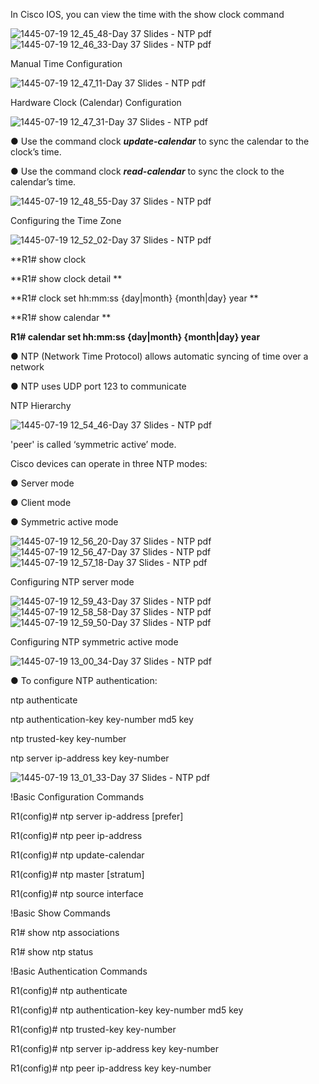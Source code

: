 In Cisco IOS, you can view the time with the show clock command

![1445-07-19 12_45_48-Day 37 Slides - NTP pdf](https://github.com/0xVoLk/CCNA-Note/assets/100092212/20035913-a9c7-4875-9ee5-2c72ac07fc9a)
![1445-07-19 12_46_33-Day 37 Slides - NTP pdf](https://github.com/0xVoLk/CCNA-Note/assets/100092212/e8567b46-f10c-44a5-a07d-100cda91c971)


Manual Time Configuration

![1445-07-19 12_47_11-Day 37 Slides - NTP pdf](https://github.com/0xVoLk/CCNA-Note/assets/100092212/ed251414-b774-4834-a317-3dbeac94b6d3)


Hardware Clock (Calendar) Configuration

![1445-07-19 12_47_31-Day 37 Slides - NTP pdf](https://github.com/0xVoLk/CCNA-Note/assets/100092212/fc6aba21-673e-45e8-a754-3f5708ffaa89)


● Use the command clock ***update-calendar*** to sync the calendar to the clock’s time. 

● Use the command clock ***read-calendar*** to sync the clock to the calendar’s time.

![1445-07-19 12_48_55-Day 37 Slides - NTP pdf](https://github.com/0xVoLk/CCNA-Note/assets/100092212/66e28592-4f00-420e-a8eb-872a9996b9b3)


Configuring the Time Zone

![1445-07-19 12_52_02-Day 37 Slides - NTP pdf](https://github.com/0xVoLk/CCNA-Note/assets/100092212/03c77fdc-c2a5-40cb-9afa-e82e0cfd6323)



**R1# show clock 

**R1# show clock detail **

**R1# clock set hh:mm:ss {day|month} {month|day} year **

**R1# show calendar **

**R1# calendar set hh:mm:ss {day|month} {month|day} year**


● NTP (Network Time Protocol) allows automatic syncing of time over a network

● NTP uses UDP port 123 to communicate

NTP Hierarchy

![1445-07-19 12_54_46-Day 37 Slides - NTP pdf](https://github.com/0xVoLk/CCNA-Note/assets/100092212/387f0924-926c-4166-9410-cf864eb22f8f)



'peer' is called ‘symmetric active’ mode. 

Cisco devices can operate in three NTP modes: 

● Server mode 

● Client mode 

● Symmetric active mode

![1445-07-19 12_56_20-Day 37 Slides - NTP pdf](https://github.com/0xVoLk/CCNA-Note/assets/100092212/ec9edc67-614a-43f4-b660-95c51ca54567)
![1445-07-19 12_56_47-Day 37 Slides - NTP pdf](https://github.com/0xVoLk/CCNA-Note/assets/100092212/b8af3276-092a-4808-bee2-3ad8c9c01cf2)
![1445-07-19 12_57_18-Day 37 Slides - NTP pdf](https://github.com/0xVoLk/CCNA-Note/assets/100092212/7fc67008-6b4f-435f-b596-bc0963e3b091)


Configuring NTP server mode

![1445-07-19 12_59_43-Day 37 Slides - NTP pdf](https://github.com/0xVoLk/CCNA-Note/assets/100092212/dfaeab5f-3273-4dff-ba2b-b4301ce2a0d4)
![1445-07-19 12_58_58-Day 37 Slides - NTP pdf](https://github.com/0xVoLk/CCNA-Note/assets/100092212/b5ceb473-6132-4356-92a2-56c975a1f1f2)
![1445-07-19 12_59_50-Day 37 Slides - NTP pdf](https://github.com/0xVoLk/CCNA-Note/assets/100092212/d17a31d9-65a3-4f58-9ff5-119fd0b1e2b0)


Configuring NTP symmetric active mode

![1445-07-19 13_00_34-Day 37 Slides - NTP pdf](https://github.com/0xVoLk/CCNA-Note/assets/100092212/54b95a06-c54c-4d54-a50e-cc930108cf96)


● To configure NTP authentication: 

ntp authenticate 

ntp authentication-key key-number md5 key 

ntp trusted-key key-number 

ntp server ip-address key key-number

![1445-07-19 13_01_33-Day 37 Slides - NTP pdf](https://github.com/0xVoLk/CCNA-Note/assets/100092212/3cd91399-8c31-4bd9-b633-5a5b38780933)


!Basic Configuration Commands

R1(config)# ntp server ip-address [prefer] 

R1(config)# ntp peer ip-address 

R1(config)# ntp update-calendar 

R1(config)# ntp master [stratum] 

R1(config)# ntp source interface 


!Basic Show Commands 

R1# show ntp associations 

R1# show ntp status 


!Basic Authentication Commands 

R1(config)# ntp authenticate 

R1(config)# ntp authentication-key key-number md5 key 

R1(config)# ntp trusted-key key-number 

R1(config)# ntp server ip-address key key-number 

R1(config)# ntp peer ip-address key key-number
